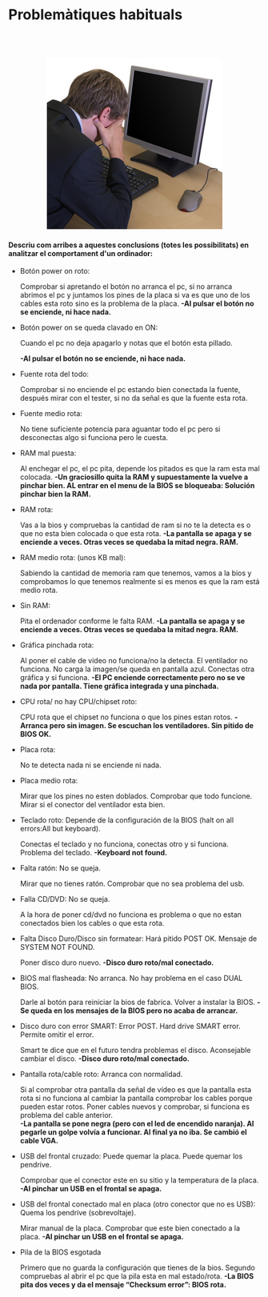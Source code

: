 # Problemàtiques habituals


<p align="center">
  <b></b><br>
  <br><br>
  <img src="https://github.com/zeuslawl/M01-2016-2017/blob/master/Problem-tiques%20habituals/reparacion-de-la-pc.jpg">
</p>


#### Descriu com arribes a aquestes conclusions (totes les possibilitats) en analitzar el comportament d'un ordinador:

- Botón power on roto:

    Comprobar si apretando el botón no arranca el pc, si no arranca abrimos el pc y juntamos los pines de la placa si va es que uno de los cables esta roto sino es la problema de la placa.
    **-Al pulsar el botón no se enciende, ni hace nada.**

- Botón power on se queda clavado en ON:
 
    Cuando el pc no deja apagarlo y notas que el botón esta pillado.

    **-Al pulsar el botón no se enciende, ni hace nada.**

- Fuente rota del todo:

    Comprobar si no enciende el pc estando bien conectada la fuente, después mirar con el tester, si no da señal es que la       fuente esta rota.
   

- Fuente medio rota:

    No tiene suficiente potencia para aguantar todo el pc pero si desconectas algo si funciona pero le cuesta.
    
- RAM mal puesta:

    Al enchegar el pc, el pc pita, depende los pitados es que la ram esta mal colocada. 
    **-Un graciosillo quita la RAM y supuestamente la vuelve a pinchar bien. AL entrar en el menu de la BIOS se bloqueaba: Solución pinchar bien la RAM.**
- RAM rota:

    Vas a la bios y compruebas la cantidad de ram si no te la detecta es o que no esta bien colocada o que esta rota.
    **-La pantalla se apaga y se enciende a veces. Otras veces se quedaba la mitad negra. RAM.**
- RAM medio rota: (unos KB mal):

    Sabiendo la cantidad de memoria ram que tenemos, vamos a la bios y comprobamos lo que tenemos realmente si es menos es       que la ram está medio rota.

- Sin RAM:

    Pita el ordenador conforme le falta RAM. 
    **-La pantalla se apaga y se enciende a veces. Otras veces se quedaba la mitad negra. RAM.**
- Gráfica pinchada rota:

    Al poner el cable de video no funciona/no la detecta. El ventilador no funciona. No carga la imagen/se queda en pantalla     azul. Conectas otra gráfica y si funciona.
    **-El PC enciende correctamente pero no se ve nada por pantalla. Tiene gráfica integrada y una pinchada.**
- CPU rota/ no hay CPU/chipset roto:

    CPU rota que el chipset no funciona o que los pines estan rotos.
    **-Arranca pero sin imagen. Se escuchan los ventiladores. Sin pitido de BIOS OK.**
- Placa rota:

    No te detecta nada ni se enciende ni nada.

- Placa medio rota:

    Mirar que los pines no esten doblados.
    Comprobar que todo funcione.
    Mirar si el conector del ventilador esta bien.
    

- Teclado roto: Depende de la configuración de la BIOS (halt on all errors:All but keyboard).

    Conectas el teclado y no funciona, conectas otro y si funciona. Problema del teclado.
    **-Keyboard not found.**
- Falta ratón: No se queja.

    Mirar que no tienes ratón.
    Comprobar que no sea problema del usb.

- Falla CD/DVD: No se queja.

    A la hora de poner cd/dvd no funciona es problema o que no estan conectados bien los cables o que esta rota.
    
- Falta Disco Duro/Disco sin formatear: Hará pitido POST OK. Mensaje de SYSTEM NOT FOUND.
 
    Poner disco duro nuevo.
    **-Disco duro roto/mal conectado.**
- BIOS mal flasheada: No arranca. No hay problema en el caso DUAL BIOS.

    Darle al botón para reiniciar la bios de fabrica. 
    Volver a instalar la BIOS.
    **-Se queda en los mensajes de la BIOS pero no acaba de arrancar.**
- Disco duro con error SMART: Error POST. Hard drive SMART error. Permite omitir el error.

    Smart te dice que en el futuro tendra problemas el disco. 
    Aconsejable cambiar el disco.
    **-Disco duro roto/mal conectado.**
- Pantalla rota/cable roto: Arranca con normalidad.

    Si al comprobar otra pantalla da señal de vídeo es que la pantalla esta rota si no funciona al cambiar la pantalla           comprobar los cables porque pueden estar rotos. Poner cables nuevos y comprobar, si funciona es problema del cable           anterior.  
    **-La pantalla se pone negra (pero con el led de encendido naranja). Al pegarle un golpe volvía a funcionar. Al final ya no iba. Se cambió el cable VGA.**

- USB del frontal cruzado: Puede quemar la placa. Puede quemar los pendrive.  
    
    Comprobar que el conector este en su sitio y la temperatura de la placa.  
    **-Al pinchar un USB en el frontal se apaga.**

- USB del frontal conectado mal en placa (otro conector que no es USB): Quema los pendrive (sobrevoltaje).

    Mirar manual de la placa.
    Comprobar que este bien conectado a la placa.
    **-Al pinchar un USB en el frontal se apaga.**
    
- Pila de la BIOS esgotada

    Primero que no guarda la configuración que tienes de la bios. 
    Segundo compruebas al abrir el pc que la pila esta en mal estado/rota.
    **-La BIOS pita dos veces y da el mensaje “Checksum error”: BIOS rota.**





